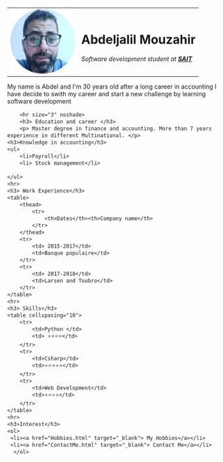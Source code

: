 <!DOCTYPE html>
<head>
    <meta charset="UTF-8">
    <title>😎 Abdel site dyaalo 😎</title>
</head>
<body>
    <table cellspasing="10">
       <tr>
        <td><img src = Images\abdel.png alt = " image abdel" height="150px" width="150px"></td>
        <td><h1>Abdeljalil Mouzahir </h1>
            <p> <em>Software development student at <strong> <a href="https://www.sait.ca/" target="_blank">SAIT </a></strong> </em> 
            </p></td> <!-- italique <i>-->
       </tr>
    </table>
    <p> My name is Abdel and I'm 30 years old after a long career in accounting I have decide to swith my career and start a new challenge by learning software development </p> 
    
        <hr size="3" noshade>
        <h3> Education and career </h3>    
        <p> Master degree in finance and accounting. More than 7 years experience in different Multinational. </p>
    <h3>Knowledge in accounting</h3>
    <ul> 
        <li>Payroll</li>
        <li> Stock management</li>
    
    </ul>
    <hr>
    <h3> Work Experience</h3>
    <table>
        <thead>
            <tr>
                <th>Dates</th><th>Company name</th>
            </tr>
        </thead>
        <tr>
            <td> 2015-2017</td>
            <td>Banque populaire</td>
        </tr>
        <tr>
            <td> 2017-2018</td>
            <td>Larsen and Toubro</td>        
        </tr>   
    </table>
    <hr>
    <h3> Skills</h3>
    <table cellspasing="10">
        <tr>
            <td>Python </td>
            <td> ⭐⭐⭐⭐</td>
        </tr>
        <tr>
            <td>Csharp</td>
            <td>⭐⭐⭐⭐⭐</td>
        </tr>
        <tr>
            <td>Web Development</td>
            <td>⭐⭐⭐⭐</td>
        </tr>
    </table>
    <hr>
    <h3>Interest</h3>
    <ol>
     <li><a href="Hobbies.html" target="_blank"> My Hobbies</a></li>
     <li><a href="ContactMe.html" target="_blank"> Contact Me</a></li>
      </ol>  
</body>
</html>
